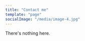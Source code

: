 ```yaml
---
title: "Contact me"
template: "page"
socialImage: "/media/image-4.jpg"
---
```


There's nothing here.
